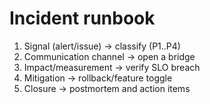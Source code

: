 # Incident runbook
1) Signal (alert/issue) → classify (P1..P4)
2) Communication channel → open a bridge
3) Impact/measurement → verify SLO breach
4) Mitigation → rollback/feature toggle
5) Closure → postmortem and action items
